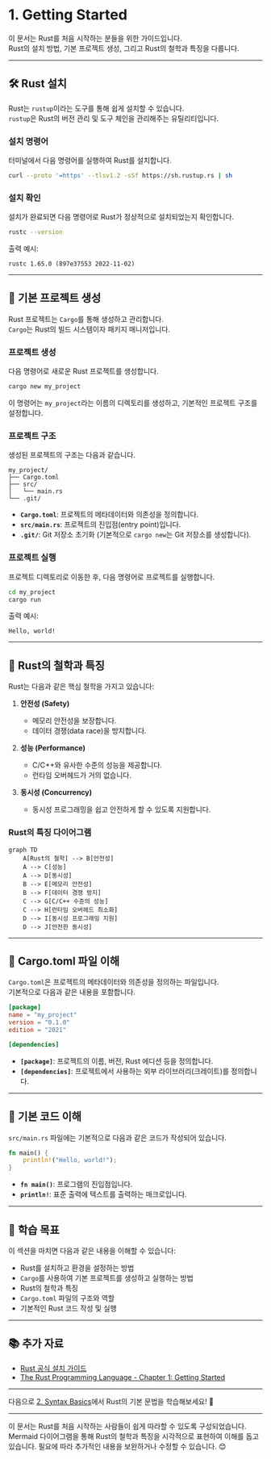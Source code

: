 # 1. Getting Started

이 문서는 Rust를 처음 시작하는 분들을 위한 가이드입니다.  
Rust의 설치 방법, 기본 프로젝트 생성, 그리고 Rust의 철학과 특징을 다룹니다.

---

## 🛠️ Rust 설치

Rust는 `rustup`이라는 도구를 통해 쉽게 설치할 수 있습니다.  
`rustup`은 Rust의 버전 관리 및 도구 체인을 관리해주는 유틸리티입니다.

### 설치 명령어
터미널에서 다음 명령어를 실행하여 Rust를 설치합니다.

```bash
curl --proto '=https' --tlsv1.2 -sSf https://sh.rustup.rs | sh
```

### 설치 확인
설치가 완료되면 다음 명령어로 Rust가 정상적으로 설치되었는지 확인합니다.

```bash
rustc --version
```

출력 예시:
```
rustc 1.65.0 (897e37553 2022-11-02)
```

---

## 🚀 기본 프로젝트 생성

Rust 프로젝트는 `Cargo`를 통해 생성하고 관리합니다.  
`Cargo`는 Rust의 빌드 시스템이자 패키지 매니저입니다.

### 프로젝트 생성
다음 명령어로 새로운 Rust 프로젝트를 생성합니다.

```bash
cargo new my_project
```

이 명령어는 `my_project`라는 이름의 디렉토리를 생성하고, 기본적인 프로젝트 구조를 설정합니다.

### 프로젝트 구조
생성된 프로젝트의 구조는 다음과 같습니다.

```
my_project/
├── Cargo.toml
├── src/
│   └── main.rs
└── .git/
```

- **`Cargo.toml`**: 프로젝트의 메타데이터와 의존성을 정의합니다.
- **`src/main.rs`**: 프로젝트의 진입점(entry point)입니다.
- **`.git/`**: Git 저장소 초기화 (기본적으로 `cargo new`는 Git 저장소를 생성합니다).

### 프로젝트 실행
프로젝트 디렉토리로 이동한 후, 다음 명령어로 프로젝트를 실행합니다.

```bash
cd my_project
cargo run
```

출력 예시:
```
Hello, world!
```

---

## 🧠 Rust의 철학과 특징

Rust는 다음과 같은 핵심 철학을 가지고 있습니다:

1. **안전성 (Safety)**
   - 메모리 안전성을 보장합니다.
   - 데이터 경쟁(data race)을 방지합니다.

2. **성능 (Performance)**
   - C/C++와 유사한 수준의 성능을 제공합니다.
   - 런타임 오버헤드가 거의 없습니다.

3. **동시성 (Concurrency)**
   - 동시성 프로그래밍을 쉽고 안전하게 할 수 있도록 지원합니다.

### Rust의 특징 다이어그램

```mermaid
graph TD
    A[Rust의 철학] --> B[안전성]
    A --> C[성능]
    A --> D[동시성]
    B --> E[메모리 안전성]
    B --> F[데이터 경쟁 방지]
    C --> G[C/C++ 수준의 성능]
    C --> H[런타임 오버헤드 최소화]
    D --> I[동시성 프로그래밍 지원]
    D --> J[안전한 동시성]
```

---

## 📂 Cargo.toml 파일 이해

`Cargo.toml`은 프로젝트의 메타데이터와 의존성을 정의하는 파일입니다.  
기본적으로 다음과 같은 내용을 포함합니다.

```toml
[package]
name = "my_project"
version = "0.1.0"
edition = "2021"

[dependencies]
```

- **`[package]`**: 프로젝트의 이름, 버전, Rust 에디션 등을 정의합니다.
- **`[dependencies]`**: 프로젝트에서 사용하는 외부 라이브러리(크레이트)를 정의합니다.

---

## 📝 기본 코드 이해

`src/main.rs` 파일에는 기본적으로 다음과 같은 코드가 작성되어 있습니다.

```rust
fn main() {
    println!("Hello, world!");
}
```

- **`fn main()`**: 프로그램의 진입점입니다.
- **`println!`**: 표준 출력에 텍스트를 출력하는 매크로입니다.

---

## 🎯 학습 목표

이 섹션을 마치면 다음과 같은 내용을 이해할 수 있습니다:

- Rust를 설치하고 환경을 설정하는 방법
- `Cargo`를 사용하여 기본 프로젝트를 생성하고 실행하는 방법
- Rust의 철학과 특징
- `Cargo.toml` 파일의 구조와 역할
- 기본적인 Rust 코드 작성 및 실행

---

## 📚 추가 자료

- [Rust 공식 설치 가이드](https://www.rust-lang.org/tools/install)
- [The Rust Programming Language - Chapter 1: Getting Started](https://doc.rust-lang.org/book/ch01-00-getting-started.html)

---

다음으로 [2. Syntax Basics](../2.%20Syntax%20Basics/)에서 Rust의 기본 문법을 학습해보세요! 🦀

---

이 문서는 Rust를 처음 시작하는 사람들이 쉽게 따라할 수 있도록 구성되었습니다. Mermaid 다이어그램을 통해 Rust의 철학과 특징을 시각적으로 표현하여 이해를 돕고 있습니다. 필요에 따라 추가적인 내용을 보완하거나 수정할 수 있습니다. 😊